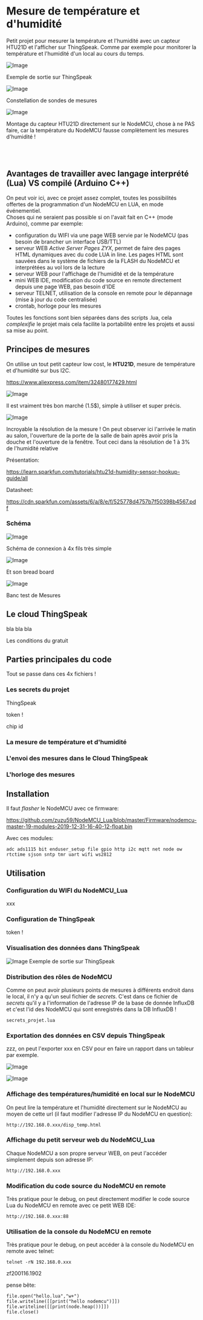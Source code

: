# Mesure de température et d'humidité

Petit projet pour mesurer la température et l'humidité avec un capteur HTU21D et l'afficher sur ThingSpeak. Comme par exemple pour monitorer la température et l'humidité d'un local au cours du temps.


![Image](https://raw.githubusercontent.com/zuzu59/NodeMCU_Lua/master/Mesures/humidity/bolo-thingspeak/img/graph_thingspeak1.png)

Exemple de sortie sur ThingSpeak


![Image](https://raw.githubusercontent.com/zuzu59/NodeMCU_Lua/master/Mesures/humidity/bolo-thingspeak/img/Constellation_sondes_mesures2.jpg)

Constellation de sondes de mesures


![Image](https://raw.githubusercontent.com/zuzu59/NodeMCU_Lua/master/Mesures/humidity/bolo-thingspeak/img/htu21d_on_NodeMCU.jpg)

Montage du capteur HTU21D directement sur le NodeMCU, chose à ne PAS faire, car la température du NodeMCU fausse complètement les mesures d'humidité !


<br><br>
## Avantages de travailler avec langage interprété (Lua) VS compilé (Arduino C++)

On peut voir ici, avec ce projet assez complet, toutes les possibilités offertes de la programmation d'un NodeMCU en LUA, en mode événementiel. <br>
Choses qui ne seraient pas possible si on l'avait fait en C++ (mode Arduino), comme par exemple:

* configuration du WIFI via une page WEB servie par le NodeMCU (pas besoin de brancher un interface USB/TTL)
* serveur WEB *Active Server Pages ZYX*, permet de faire des pages HTML dynamiques avec du code LUA in line. Les pages HTML sont sauvées dans le système de fichiers de la FLASH du NodeMCU et interprétées au vol lors de la lecture
* serveur WEB pour l'affichage de l'humidité et de la température
* mini WEB IDE, modification du code source en remote directement depuis une page WEB, pas besoin d'IDE
* serveur TELNET, utilisation de la console en remote pour le dépannage (mise à jour du code centralisée)
* crontab, horloge pour les mesures

Toutes les fonctions sont bien séparées dans des scripts .lua, cela *complexifie* le projet mais cela facilite la portabilité entre les projets et aussi sa mise au point.


## Principes de mesures

On utilise un tout petit capteur low cost, le **HTU21D**, mesure de température et d'humidité sur bus I2C.

https://www.aliexpress.com/item/32480177429.html


![Image](https://raw.githubusercontent.com/zuzu59/NodeMCU_Lua/master/Mesures/humidity/bolo-thingspeak/img/HTU21D.jpg)

Il est vraiment très bon marché (1.5$), simple à utiliser et super précis.


![Image](https://raw.githubusercontent.com/zuzu59/NodeMCU_Lua/master/Mesures/humidity/bolo-thingspeak/img/super_definition_capteur_htu21d.jpg)

Incroyable la résolution de la mesure ! On peut observer ici l'arrivée le matin au salon, l'ouverture de la porte de la salle de bain après avoir pris la douche et l'ouverture de la fenêtre. Tout ceci dans la résolution de 1 à 3% de l'humidité relative


Présentation:

https://learn.sparkfun.com/tutorials/htu21d-humidity-sensor-hookup-guide/all


Datasheet:

https://cdn.sparkfun.com/assets/6/a/8/e/f/525778d4757b7f50398b4567.pdf


### Schéma

![Image](https://raw.githubusercontent.com/zuzu59/NodeMCU_Lua/master/Mesures/humidity/bolo-thingspeak/schema/schema.jpg)

Schéma de connexion à 4x fils très simple


![Image](https://raw.githubusercontent.com/zuzu59/NodeMCU_Lua/master/Mesures/humidity/bolo-thingspeak/schema/schema.jpg)

Et son bread board


![Image](https://raw.githubusercontent.com/zuzu59/NodeMCU_Lua/master/Mesures/humidity/bolo-thingspeak/img/banc_test_HTU21D.jpg)

Banc test de Mesures


## Le cloud ThingSpeak

bla bla bla


Les conditions du gratuit





## Parties principales du code
Tout se passe dans ces 4x fichiers !

### Les secrets du projet

ThingSpeak

token !


chip id




### La mesure de température et d'humidité





### L'envoi des mesures dans le Cloud ThingSpeak





### L'horloge des mesures







## Installation

Il faut *flasher* le NodeMCU avec ce firmware:

https://github.com/zuzu59/NodeMCU_Lua/blob/master/Firmware/nodemcu-master-19-modules-2019-12-31-16-40-12-float.bin

Avec ces modules:
```
adc ads1115 bit enduser_setup file gpio http i2c mqtt net node ow rtctime sjson sntp tmr uart wifi ws2812
```

## Utilisation


### Configuration du WIFI du NodeMCU_Lua

xxx



### Configuration de ThingSpeak

token !



### Visualisation des données dans ThingSpeak
![Image](https://raw.githubusercontent.com/zuzu59/NodeMCU_Lua/master/Mesures/humidity/bolo-thingspeak/img/graph_thingspeak1.png)
Exemple de sortie sur ThingSpeak


### Distribution des rôles de NodeMCU

Comme on peut avoir plusieurs points de mesures à différents endroit dans le local, il n'y a qu'un seul fichier de *secrets*. C'est dans ce fichier de *secrets* qu'il y a l'information de l'adresse IP de la base de donnée InfluxDB et c'est l'id des NodeMCU qui sont enregistrés dans la DB InfluxDB !<br>

```
secrets_projet.lua
```


### Exportation des données en CSV depuis ThingSpeak

zzz, on peut l'exporter xxx en CSV pour en faire un rapport dans un tableur par exemple.

![Image](https://raw.githubusercontent.com/zuzu59/NodeMCU_Lua/master/Mesures/humidity/bolo-thingspeak/img/exportation_data_csv.png)

![Image](https://raw.githubusercontent.com/zuzu59/NodeMCU_Lua/master/Mesures/humidity/bolo-thingspeak/img/coisir_series_as_columns.png)


### Affichage des températures/humidité en local sur le NodeMCU

On peut lire la température et l'humidité directement sur le NodeMCU au moyen de cette url (il faut modifier l'adresse IP du NodeMCU en question):

```
http://192.168.0.xxx/disp_temp.html
```


### Affichage du petit serveur web du NodeMCU_Lua

Chaque NodeMCU a son propre serveur WEB, on peut l'accéder simplement depuis son adresse IP:

```
http://192.168.0.xxx
```


### Modification du code source du NodeMCU en remote

Très pratique pour le debug, on peut directement modifier le code source Lua du NodeMCU en remote avec ce petit WEB IDE:

```
http://192.168.0.xxx:88
```


### Utilisation de la console du NodeMCU en remote

Très pratique pour le debug, on peut accéder à la console du NodeMCU en remote avec telnet:

```
telnet -rN 192.168.0.xxx
```



zf200116.1902


pense bête:

```
file.open("hello.lua","w+")
file.writeline([[print("hello nodemcu")]])
file.writeline([[print(node.heap())]])
file.close()
```
